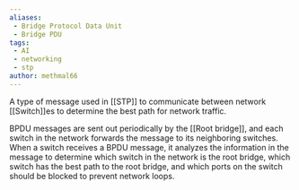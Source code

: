 ```yaml
---
aliases:
 - Bridge Protocol Data Unit
 - Bridge PDU
tags:
 - AI
 - networking
 - stp
author: methmal66
---
```


A type of message used in [[STP]] to communicate between network [[Switch]]es to determine the best path for network traffic.

BPDU messages are sent out periodically by the [[Root bridge]], and each switch in the network forwards the message to its neighboring switches. When a switch receives a BPDU message, it analyzes the information in the message to determine which switch in the network is the root bridge, which switch has the best path to the root bridge, and which ports on the switch should be blocked to prevent network loops.